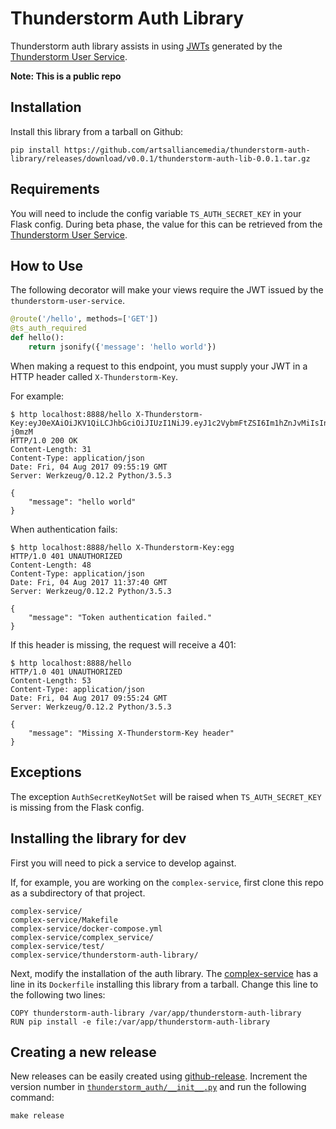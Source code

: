 Thunderstorm Auth Library
=========================

Thunderstorm auth library assists in using [JWTs](https://jwt.io/) generated by the
[Thunderstorm User Service](https://github.com/artsalliancemedia/thunderstorm-user-service).

**Note: This is a public repo**


Installation
------------

Install this library from a tarball on Github:

    pip install https://github.com/artsalliancemedia/thunderstorm-auth-library/releases/download/v0.0.1/thunderstorm-auth-lib-0.0.1.tar.gz


Requirements
------------

You will need to include the config variable `TS_AUTH_SECRET_KEY` in your Flask config. During beta
phase, the value for this can be retrieved from the
[Thunderstorm User Service](https://github.com/artsalliancemedia/thunderstorm-user-service#using-your-jwt).


How to Use
----------

The following decorator will make your views require the JWT issued by the `thunderstorm-user-service`.

```python
@route('/hello', methods=['GET'])
@ts_auth_required
def hello():
    return jsonify({'message': 'hello world'})
```

When making a request to this endpoint, you must supply your JWT in a HTTP header called
`X-Thunderstorm-Key`.

For example:

```
$ http localhost:8888/hello X-Thunderstorm-Key:eyJ0eXAiOiJKV1QiLCJhbGciOiJIUzI1NiJ9.eyJ1c2VybmFtZSI6Im1hZnJvMiIsInBlcm1pc3Npb25zIjoiKiIsImV4cCI6MTUwMTg0NTk0OH0.uhRFnfqIaZ91A5xgbqKqQPjdBuOYsuMzIEHA7-j0mzM
HTTP/1.0 200 OK
Content-Length: 31
Content-Type: application/json
Date: Fri, 04 Aug 2017 09:55:19 GMT
Server: Werkzeug/0.12.2 Python/3.5.3

{
    "message": "hello world"
}
```

When authentication fails:

```
$ http localhost:8888/hello X-Thunderstorm-Key:egg
HTTP/1.0 401 UNAUTHORIZED
Content-Length: 48
Content-Type: application/json
Date: Fri, 04 Aug 2017 11:37:40 GMT
Server: Werkzeug/0.12.2 Python/3.5.3

{
    "message": "Token authentication failed."
}
```

If this header is missing, the request will receive a 401:

```
$ http localhost:8888/hello
HTTP/1.0 401 UNAUTHORIZED
Content-Length: 53
Content-Type: application/json
Date: Fri, 04 Aug 2017 09:55:24 GMT
Server: Werkzeug/0.12.2 Python/3.5.3

{
    "message": "Missing X-Thunderstorm-Key header"
}
```


Exceptions
----------

The exception `AuthSecretKeyNotSet` will be raised when `TS_AUTH_SECRET_KEY` is missing from the
Flask config. 


Installing the library for dev
------------------------------

First you will need to pick a service to develop against.

If, for example, you are working on the `complex-service`, first clone this repo as a subdirectory
of that project.

    complex-service/
    complex-service/Makefile
    complex-service/docker-compose.yml
    complex-service/complex_service/
    complex-service/test/
    complex-service/thunderstorm-auth-library/

Next, modify the installation of the auth library. The [complex-service](https://github.com/artsalliancemedia/complex-service/blob/master/env_conf/Dockerfile#L27)
has a line in its `Dockerfile` installing this library from a tarball. Change this line to the
following two lines:

    COPY thunderstorm-auth-library /var/app/thunderstorm-auth-library
    RUN pip install -e file:/var/app/thunderstorm-auth-library


Creating a new release
----------------------

New releases can be easily created using [github-release](https://github.com/aktau/github-release).
Increment the version number in [`thunderstorm_auth/__init__.py`](./thunderstorm_auth/__init__.py)
and run the following command:

    make release
